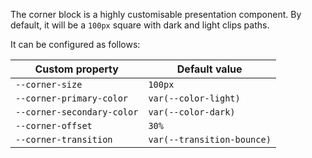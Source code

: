 The corner block is a highly customisable presentation component. By default, it will be a `100px` square with dark and light clips paths. 

It can be configured as follows:

| Custom property               | Default value                 |
|-------------------------------|-------------------------------|
| `--corner-size`               | `100px`                       |
| `--corner-primary-color`      | `var(--color-light)`          |
| `--corner-secondary-color`    | `var(--color-dark)`           |
| `--corner-offset`             | `30%`                         |
| `--corner-transition`         | `var(--transition-bounce)`    |
